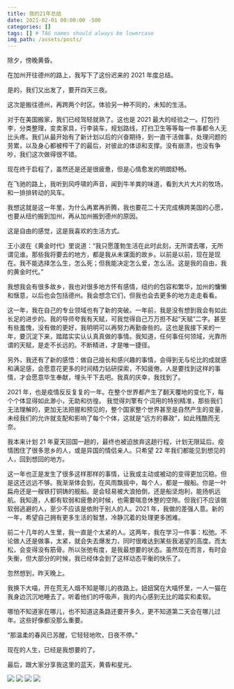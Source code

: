 ```yaml
---
title: 我的21年总结
date: 2021-02-01 00:00:00 -500
categories: []
tags: [] # TAG names should always be lowercase
img_path: /assets/posts/
---
```


除夕，傍晚黄昏。

在加州开往德州的路上，我写下了这份迟来的 2021 年度总结。

是的，我们又出发了，要开四天三夜。

这次是搬往德州，再跨两个时区。体验另一种不同的，未知的生活。

对于在美国搬家，我们已经驾轻就熟了。这也是 2021 最大的经验之一。打包行李，分类整理，变卖家具，行李装车，规划路线，打扫卫生等等每一件事都令人无比头疼。我们从最开始有了新计划以后的兴奋期待，到一直干活做事，处理问题的劳累，以及身心都被榨干了的最后，对彼此的体谅和支撑。没有崩溃，也没有争吵，我们这次做得很不错。

现在终于启程了，虽然还是还是很疲惫，但是心情愈发的明朗舒畅。

在飞驰的路上，我听到风呼啸的声音，闻到牛羊粪的味道，看到大片大片的牧场，和一排排转动的风车。

我想这就是这一年里，为什么再累再折腾，我也要花二十天完成横跨美国的心愿，也要从纽约搬到加州，再从加州搬到德州的原因。

这是自由的感觉，这是我喜欢的生活方式。

王小波在《黄金时代》里说道：“我只愿蓬勃生活在此时此刻，无所谓去哪，无所谓见谁。那些我将要去的地方，都是我从未谋面的故乡。以前是以前，现在是现在。我不能选择怎么生，怎么死；但我能决定怎么爱，怎么活。这是我的自由，我的黄金时代。”

我想我会有很多故乡，我也对很多地方怀有感情，纽约的包容和繁华，加州的慵懒和惬意，以后也会包括德州。我会想念它们，但我也会去更多的地方走走看看。

这一年，我在自己的专业领域也有了新的突破。一年前，我是没有想到我会有如此长足的进步的。我的导师夸我有天赋，可我觉得自己万万担不起“天赋”二字。甚至有些羞愧，没有做的更好，我明明可以再努力再勤奋些的。这也是我接下来的一年，要沉淀下来，踏踏实实认认真真做的事情。我知道，任何事任何领域，光靠所谓的天赋，是走不长远的。不断精进，才是唯一捷径。

另外，我还有了新的感悟：做自己擅长和感兴趣的事情，会得到无与伦比的成就感和满足感，会愿意花更多的时间精力钻研探索，不知疲倦。人是要找到这样的事情，才会愿意毕生奉献，埋头干下去吧。我真的庆幸，我找到了。

2021 年，也是疫情反反复复的一年。在整个世界都产生了翻天覆地的变化下，每个个体显得如此渺小，无助和彷徨。 我觉得刘擎有个词用的特别精准，那些我们无法理解的，更加无法把握和预见的，整个国家整个世界甚至是自然产生的变量，未经我们的允许就支配和影响了每个个体，这就是“远方的暴政”，如此残酷而无奈。

我本来计划 21 年夏天回国一趟的，最终也被迫放弃这趟行程，计划无限延后。疫情困住了很多思乡的人，或是异国的情侣亲人。只希望 22 年我们都能见到想见的人，回到想回的地方。

这一年也正是发生了很多这样那样的事情，让我或主动或被动的变得更加沉稳。但是这还远远不够。我渐渐体会到，在风雨飘摇中，每个人，都是一艘船。你是一叶扁舟还是一艘铁打铜铸的舰船。是会轻易被大浪拍倒，还是船坚炮利，能扬帆远航。我知道，人都有软弱和疲惫的时候，也需要喘息休整的空隙。但我们不应该做软弱逃避的人，至少不应该是依附于别人的人。2021 年，我做的差强人意。新的一年，希望自己拥有更多生活的智慧，冷静沉着的处理更多困难。

前二十几年的人生里，我一直是个太紧的人。这两年，我在学习一件事：松弛。不论做人还是做事，太紧，就会失去爆发力，同时很难达到某些我渴望的高度。而太松，会变得没有筋骨。所以张弛有度，是我最想要的状态。虽然现在而言，有时会失衡，但大部分的时候，我已经体会到了这样动态平衡的快乐了。

忽然想到，昨天晚上。

我换下大喵，开在荒无人烟不知是哪儿的夜路上。妞妞窝在大喵怀里，一人一猫在我身边沉沉地睡去了。听着他们的呼吸声，我的内心感到无比的踏实和柔软。

哪怕不知道家在哪儿，也不知道这条路还要开多久，更不知道第二天会在哪儿过年。这些好像都没那么重要。

“那温柔的春风已苏醒，它轻轻地吹，日夜不停。”

现在的人生，已经是我想要的了。

最后，跟大家分享我这里的蓝天，黄昏和星光。

![](2022-02-01_1.JPG)
![](2022-02-01_2.JPG)
![](2022-02-01_3.JPG)
![](2022-02-01_4.JPG)

